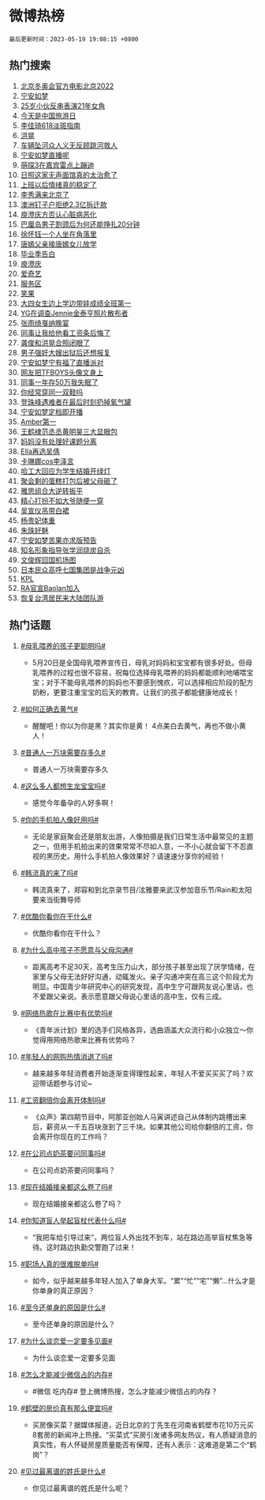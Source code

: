# 微博热榜

`最后更新时间：2023-05-19 19:08:15 +0800`

## 热门搜索

1. [北京冬奥会官方电影北京2022](https://m.weibo.cn/search?containerid=100103type%3D1%26t%3D10%26q%3D%23%E5%8C%97%E4%BA%AC%E5%86%AC%E5%A5%A5%E4%BC%9A%E5%AE%98%E6%96%B9%E7%94%B5%E5%BD%B1%E5%8C%97%E4%BA%AC2022%23&stream_entry_id=51&isnewpage=1&extparam=seat%3D1%26c_type%3D51%26pos%3D0%26cate%3D10103%26stream_entry_id%3D51%26dgr%3D0%26filter_type%3Drealtimehot%26display_time%3D1684494493%26pre_seqid%3D1684494493983027175199&luicode=10000011&lfid=106003type%253D25%2526t%253D3%2526disable_hot%253D1%2526filter_type%253Drealtimehot)
1. [宁安如梦](https://m.weibo.cn/search?containerid=100103type%3D1%26t%3D10%26q%3D%E5%AE%81%E5%AE%89%E5%A6%82%E6%A2%A6&stream_entry_id=31&isnewpage=1&extparam=seat%3D1%26c_type%3D31%26cate%3D5001%26q%3D%25E5%25AE%2581%25E5%25AE%2589%25E5%25A6%2582%25E6%25A2%25A6%26dgr%3D0%26pos%3D0%26flag%3D2%26filter_type%3Drealtimehot%26band_rank%3D1%26stream_entry_id%3D31%26realpos%3D1%26lcate%3D5001%26display_time%3D1684494493%26pre_seqid%3D1684494493983027175199&luicode=10000011&lfid=106003type%253D25%2526t%253D3%2526disable_hot%253D1%2526filter_type%253Drealtimehot)
1. [25岁小伙反串表演21年女角](https://m.weibo.cn/search?containerid=100103type%3D1%26t%3D10%26q%3D%2325%E5%B2%81%E5%B0%8F%E4%BC%99%E5%8F%8D%E4%B8%B2%E8%A1%A8%E6%BC%9421%E5%B9%B4%E5%A5%B3%E8%A7%92%23&stream_entry_id=31&isnewpage=1&extparam=seat%3D1%26c_type%3D31%26cate%3D5001%26q%3D%252325%25E5%25B2%2581%25E5%25B0%258F%25E4%25BC%2599%25E5%258F%258D%25E4%25B8%25B2%25E8%25A1%25A8%25E6%25BC%259421%25E5%25B9%25B4%25E5%25A5%25B3%25E8%25A7%2592%2523%26dgr%3D0%26pos%3D1%26flag%3D1%26filter_type%3Drealtimehot%26band_rank%3D2%26stream_entry_id%3D31%26realpos%3D2%26lcate%3D5001%26display_time%3D1684494493%26pre_seqid%3D1684494493983027175199&luicode=10000011&lfid=106003type%253D25%2526t%253D3%2526disable_hot%253D1%2526filter_type%253Drealtimehot)
1. [今天是中国旅游日](https://m.weibo.cn/search?containerid=100103type%3D1%26t%3D10%26q%3D%23%E4%BB%8A%E5%A4%A9%E6%98%AF%E4%B8%AD%E5%9B%BD%E6%97%85%E6%B8%B8%E6%97%A5%23&stream_entry_id=31&isnewpage=1&extparam=seat%3D1%26c_type%3D31%26cate%3D5001%26q%3D%2523%25E4%25BB%258A%25E5%25A4%25A9%25E6%2598%25AF%25E4%25B8%25AD%25E5%259B%25BD%25E6%2597%2585%25E6%25B8%25B8%25E6%2597%25A5%2523%26dgr%3D0%26pos%3D2%26flag%3D0%26filter_type%3Drealtimehot%26band_rank%3D3%26stream_entry_id%3D31%26realpos%3D3%26lcate%3D5001%26display_time%3D1684494493%26pre_seqid%3D1684494493983027175199&luicode=10000011&lfid=106003type%253D25%2526t%253D3%2526disable_hot%253D1%2526filter_type%253Drealtimehot)
1. [李佳琦618淡斑指南](https://m.weibo.cn/search?containerid=100103type%3D1%26t%3D10%26q%3D%23%E6%9D%8E%E4%BD%B3%E7%90%A6618%E6%B7%A1%E6%96%91%E6%8C%87%E5%8D%97%23&stream_entry_id=31&isnewpage=1&extparam=seat%3D1%26c_type%3D31%26is_ad_pos%3D1%26cate%3D5001%26adid%3D189775%26stream_entry_id%3D31%26dgr%3D0%26pos%3D3%26filter_type%3Drealtimehot%26band_rank%3D4%26lcate%3D5001%26q%3D%2523%25E6%259D%258E%25E4%25BD%25B3%25E7%2590%25A6618%25E6%25B7%25A1%25E6%2596%2591%25E6%258C%2587%25E5%258D%2597%2523%26topic_ad%3D1%26display_time%3D1684494493%26pre_seqid%3D1684494493983027175199&luicode=10000011&lfid=106003type%253D25%2526t%253D3%2526disable_hot%253D1%2526filter_type%253Drealtimehot)
1. [洪晃](https://m.weibo.cn/search?containerid=100103type%3D1%26t%3D10%26q%3D%E6%B4%AA%E6%99%83&stream_entry_id=31&isnewpage=1&extparam=seat%3D1%26c_type%3D31%26cate%3D5001%26q%3D%25E6%25B4%25AA%25E6%2599%2583%26dgr%3D0%26pos%3D4%26flag%3D2%26filter_type%3Drealtimehot%26band_rank%3D4%26stream_entry_id%3D31%26realpos%3D4%26lcate%3D5001%26display_time%3D1684494493%26pre_seqid%3D1684494493983027175199&luicode=10000011&lfid=106003type%253D25%2526t%253D3%2526disable_hot%253D1%2526filter_type%253Drealtimehot)
1. [车辆坠河众人义无反顾跳河救人](https://m.weibo.cn/search?containerid=100103type%3D1%26t%3D10%26q%3D%23%E8%BD%A6%E8%BE%86%E5%9D%A0%E6%B2%B3%E4%BC%97%E4%BA%BA%E4%B9%89%E6%97%A0%E5%8F%8D%E9%A1%BE%E8%B7%B3%E6%B2%B3%E6%95%91%E4%BA%BA%23&stream_entry_id=31&isnewpage=1&extparam=seat%3D1%26c_type%3D31%26cate%3D5001%26q%3D%2523%25E8%25BD%25A6%25E8%25BE%2586%25E5%259D%25A0%25E6%25B2%25B3%25E4%25BC%2597%25E4%25BA%25BA%25E4%25B9%2589%25E6%2597%25A0%25E5%258F%258D%25E9%25A1%25BE%25E8%25B7%25B3%25E6%25B2%25B3%25E6%2595%2591%25E4%25BA%25BA%2523%26dgr%3D0%26pos%3D5%26flag%3D0%26filter_type%3Drealtimehot%26band_rank%3D5%26stream_entry_id%3D31%26realpos%3D5%26lcate%3D5001%26display_time%3D1684494493%26pre_seqid%3D1684494493983027175199&luicode=10000011&lfid=106003type%253D25%2526t%253D3%2526disable_hot%253D1%2526filter_type%253Drealtimehot)
1. [宁安如梦直播呢](https://m.weibo.cn/search?containerid=100103type%3D1%26t%3D10%26q%3D%E5%AE%81%E5%AE%89%E5%A6%82%E6%A2%A6%E7%9B%B4%E6%92%AD%E5%91%A2&stream_entry_id=31&isnewpage=1&extparam=seat%3D1%26c_type%3D31%26cate%3D5001%26q%3D%25E5%25AE%2581%25E5%25AE%2589%25E5%25A6%2582%25E6%25A2%25A6%25E7%259B%25B4%25E6%2592%25AD%25E5%2591%25A2%26dgr%3D0%26pos%3D6%26flag%3D1%26filter_type%3Drealtimehot%26band_rank%3D6%26stream_entry_id%3D31%26realpos%3D6%26lcate%3D5001%26display_time%3D1684494493%26pre_seqid%3D1684494493983027175199&luicode=10000011&lfid=106003type%253D25%2526t%253D3%2526disable_hot%253D1%2526filter_type%253Drealtimehot)
1. [萌探3在嘉宾雷点上蹦迪](https://m.weibo.cn/search?containerid=100103type%3D1%26t%3D10%26q%3D%23%E8%90%8C%E6%8E%A23%E5%9C%A8%E5%98%89%E5%AE%BE%E9%9B%B7%E7%82%B9%E4%B8%8A%E8%B9%A6%E8%BF%AA%23&stream_entry_id=31&isnewpage=1&extparam=seat%3D1%26c_type%3D31%26is_ad_pos%3D1%26cate%3D5001%26adid%3D189882%26stream_entry_id%3D31%26dgr%3D0%26pos%3D7%26filter_type%3Drealtimehot%26band_rank%3D7%26q%3D%2523%25E8%2590%258C%25E6%258E%25A23%25E5%259C%25A8%25E5%2598%2589%25E5%25AE%25BE%25E9%259B%25B7%25E7%2582%25B9%25E4%25B8%258A%25E8%25B9%25A6%25E8%25BF%25AA%2523%26lcate%3D5001%26display_time%3D1684494493%26pre_seqid%3D1684494493983027175199&luicode=10000011&lfid=106003type%253D25%2526t%253D3%2526disable_hot%253D1%2526filter_type%253Drealtimehot)
1. [日照这家无声面馆真的太治愈了](https://m.weibo.cn/search?containerid=100103type%3D1%26t%3D10%26q%3D%23%E6%97%A5%E7%85%A7%E8%BF%99%E5%AE%B6%E6%97%A0%E5%A3%B0%E9%9D%A2%E9%A6%86%E7%9C%9F%E7%9A%84%E5%A4%AA%E6%B2%BB%E6%84%88%E4%BA%86%23&stream_entry_id=31&isnewpage=1&extparam=seat%3D1%26c_type%3D31%26cate%3D5001%26q%3D%2523%25E6%2597%25A5%25E7%2585%25A7%25E8%25BF%2599%25E5%25AE%25B6%25E6%2597%25A0%25E5%25A3%25B0%25E9%259D%25A2%25E9%25A6%2586%25E7%259C%259F%25E7%259A%2584%25E5%25A4%25AA%25E6%25B2%25BB%25E6%2584%2588%25E4%25BA%2586%2523%26dgr%3D0%26pos%3D8%26flag%3D0%26filter_type%3Drealtimehot%26band_rank%3D7%26stream_entry_id%3D31%26realpos%3D7%26lcate%3D5001%26display_time%3D1684494493%26pre_seqid%3D1684494493983027175199&luicode=10000011&lfid=106003type%253D25%2526t%253D3%2526disable_hot%253D1%2526filter_type%253Drealtimehot)
1. [上班以后情绪真的稳定了](https://m.weibo.cn/search?containerid=100103type%3D1%26t%3D10%26q%3D%E4%B8%8A%E7%8F%AD%E4%BB%A5%E5%90%8E%E6%83%85%E7%BB%AA%E7%9C%9F%E7%9A%84%E7%A8%B3%E5%AE%9A%E4%BA%86&stream_entry_id=31&isnewpage=1&extparam=seat%3D1%26c_type%3D31%26cate%3D5001%26q%3D%25E4%25B8%258A%25E7%258F%25AD%25E4%25BB%25A5%25E5%2590%258E%25E6%2583%2585%25E7%25BB%25AA%25E7%259C%259F%25E7%259A%2584%25E7%25A8%25B3%25E5%25AE%259A%25E4%25BA%2586%26dgr%3D0%26pos%3D9%26flag%3D16%26filter_type%3Drealtimehot%26band_rank%3D8%26stream_entry_id%3D31%26realpos%3D8%26lcate%3D5001%26display_time%3D1684494493%26pre_seqid%3D1684494493983027175199&luicode=10000011&lfid=106003type%253D25%2526t%253D3%2526disable_hot%253D1%2526filter_type%253Drealtimehot)
1. [李秀满来北京了](https://m.weibo.cn/search?containerid=100103type%3D1%26t%3D10%26q%3D%23%E6%9D%8E%E7%A7%80%E6%BB%A1%E6%9D%A5%E5%8C%97%E4%BA%AC%E4%BA%86%23&stream_entry_id=31&isnewpage=1&extparam=seat%3D1%26c_type%3D31%26cate%3D5001%26q%3D%2523%25E6%259D%258E%25E7%25A7%2580%25E6%25BB%25A1%25E6%259D%25A5%25E5%258C%2597%25E4%25BA%25AC%25E4%25BA%2586%2523%26dgr%3D0%26pos%3D10%26flag%3D1%26filter_type%3Drealtimehot%26band_rank%3D9%26stream_entry_id%3D31%26realpos%3D9%26lcate%3D5001%26display_time%3D1684494493%26pre_seqid%3D1684494493983027175199&luicode=10000011&lfid=106003type%253D25%2526t%253D3%2526disable_hot%253D1%2526filter_type%253Drealtimehot)
1. [澳洲钉子户拒绝2.3亿拆迁款](https://m.weibo.cn/search?containerid=100103type%3D1%26t%3D10%26q%3D%E6%BE%B3%E6%B4%B2%E9%92%89%E5%AD%90%E6%88%B7%E6%8B%92%E7%BB%9D2.3%E4%BA%BF%E6%8B%86%E8%BF%81%E6%AC%BE&stream_entry_id=31&isnewpage=1&extparam=seat%3D1%26c_type%3D31%26cate%3D5001%26q%3D%25E6%25BE%25B3%25E6%25B4%25B2%25E9%2592%2589%25E5%25AD%2590%25E6%2588%25B7%25E6%258B%2592%25E7%25BB%259D2.3%25E4%25BA%25BF%25E6%258B%2586%25E8%25BF%2581%25E6%25AC%25BE%26dgr%3D0%26pos%3D11%26flag%3D0%26filter_type%3Drealtimehot%26band_rank%3D10%26stream_entry_id%3D31%26realpos%3D10%26lcate%3D5001%26display_time%3D1684494493%26pre_seqid%3D1684494493983027175199&luicode=10000011&lfid=106003type%253D25%2526t%253D3%2526disable_hot%253D1%2526filter_type%253Drealtimehot)
1. [庾澄庆方否认心脏病恶化](https://m.weibo.cn/search?containerid=100103type%3D1%26t%3D10%26q%3D%23%E5%BA%BE%E6%BE%84%E5%BA%86%E6%96%B9%E5%90%A6%E8%AE%A4%E5%BF%83%E8%84%8F%E7%97%85%E6%81%B6%E5%8C%96%23&stream_entry_id=31&isnewpage=1&extparam=seat%3D1%26c_type%3D31%26cate%3D5001%26q%3D%2523%25E5%25BA%25BE%25E6%25BE%2584%25E5%25BA%2586%25E6%2596%25B9%25E5%2590%25A6%25E8%25AE%25A4%25E5%25BF%2583%25E8%2584%258F%25E7%2597%2585%25E6%2581%25B6%25E5%258C%2596%2523%26dgr%3D0%26pos%3D12%26flag%3D1%26filter_type%3Drealtimehot%26band_rank%3D11%26stream_entry_id%3D31%26realpos%3D11%26lcate%3D5001%26display_time%3D1684494493%26pre_seqid%3D1684494493983027175199&luicode=10000011&lfid=106003type%253D25%2526t%253D3%2526disable_hot%253D1%2526filter_type%253Drealtimehot)
1. [巴厘岛男子割颈后为何还能挣扎20分钟](https://m.weibo.cn/search?containerid=100103type%3D1%26t%3D10%26q%3D%23%E5%B7%B4%E5%8E%98%E5%B2%9B%E7%94%B7%E5%AD%90%E5%89%B2%E9%A2%88%E5%90%8E%E4%B8%BA%E4%BD%95%E8%BF%98%E8%83%BD%E6%8C%A3%E6%89%8E20%E5%88%86%E9%92%9F%23&stream_entry_id=31&isnewpage=1&extparam=seat%3D1%26c_type%3D31%26cate%3D5001%26q%3D%2523%25E5%25B7%25B4%25E5%258E%2598%25E5%25B2%259B%25E7%2594%25B7%25E5%25AD%2590%25E5%2589%25B2%25E9%25A2%2588%25E5%2590%258E%25E4%25B8%25BA%25E4%25BD%2595%25E8%25BF%2598%25E8%2583%25BD%25E6%258C%25A3%25E6%2589%258E20%25E5%2588%2586%25E9%2592%259F%2523%26dgr%3D0%26pos%3D13%26flag%3D1%26filter_type%3Drealtimehot%26band_rank%3D12%26stream_entry_id%3D31%26realpos%3D12%26lcate%3D5001%26display_time%3D1684494493%26pre_seqid%3D1684494493983027175199&luicode=10000011&lfid=106003type%253D25%2526t%253D3%2526disable_hot%253D1%2526filter_type%253Drealtimehot)
1. [徐怀钰一个人坐在角落里](https://m.weibo.cn/search?containerid=100103type%3D1%26t%3D10%26q%3D%23%E5%BE%90%E6%80%80%E9%92%B0%E4%B8%80%E4%B8%AA%E4%BA%BA%E5%9D%90%E5%9C%A8%E8%A7%92%E8%90%BD%E9%87%8C%23&stream_entry_id=31&isnewpage=1&extparam=seat%3D1%26c_type%3D31%26cate%3D5001%26q%3D%2523%25E5%25BE%2590%25E6%2580%2580%25E9%2592%25B0%25E4%25B8%2580%25E4%25B8%25AA%25E4%25BA%25BA%25E5%259D%2590%25E5%259C%25A8%25E8%25A7%2592%25E8%2590%25BD%25E9%2587%258C%2523%26dgr%3D0%26pos%3D14%26flag%3D2%26filter_type%3Drealtimehot%26band_rank%3D13%26stream_entry_id%3D31%26realpos%3D13%26lcate%3D5001%26display_time%3D1684494493%26pre_seqid%3D1684494493983027175199&luicode=10000011&lfid=106003type%253D25%2526t%253D3%2526disable_hot%253D1%2526filter_type%253Drealtimehot)
1. [唐嫣父亲接唐嫣女儿放学](https://m.weibo.cn/search?containerid=100103type%3D1%26t%3D10%26q%3D%23%E5%94%90%E5%AB%A3%E7%88%B6%E4%BA%B2%E6%8E%A5%E5%94%90%E5%AB%A3%E5%A5%B3%E5%84%BF%E6%94%BE%E5%AD%A6%23&stream_entry_id=31&isnewpage=1&extparam=seat%3D1%26c_type%3D31%26cate%3D5001%26q%3D%2523%25E5%2594%2590%25E5%25AB%25A3%25E7%2588%25B6%25E4%25BA%25B2%25E6%258E%25A5%25E5%2594%2590%25E5%25AB%25A3%25E5%25A5%25B3%25E5%2584%25BF%25E6%2594%25BE%25E5%25AD%25A6%2523%26dgr%3D0%26pos%3D15%26flag%3D2%26filter_type%3Drealtimehot%26band_rank%3D14%26stream_entry_id%3D31%26realpos%3D14%26lcate%3D5001%26display_time%3D1684494493%26pre_seqid%3D1684494493983027175199&luicode=10000011&lfid=106003type%253D25%2526t%253D3%2526disable_hot%253D1%2526filter_type%253Drealtimehot)
1. [毕业季告白](https://m.weibo.cn/search?containerid=100103type%3D1%26t%3D10%26q%3D%23%E6%AF%95%E4%B8%9A%E5%AD%A3%E5%91%8A%E7%99%BD%23&stream_entry_id=31&isnewpage=1&extparam=seat%3D1%26c_type%3D31%26cate%3D5001%26adid%3D189981%26q%3D%2523%25E6%25AF%2595%25E4%25B8%259A%25E5%25AD%25A3%25E5%2591%258A%25E7%2599%25BD%2523%26dgr%3D0%26pos%3D16%26flag%3D0%26filter_type%3Drealtimehot%26band_rank%3D15%26stream_entry_id%3D31%26realpos%3D15%26lcate%3D5001%26display_time%3D1684494493%26pre_seqid%3D1684494493983027175199&luicode=10000011&lfid=106003type%253D25%2526t%253D3%2526disable_hot%253D1%2526filter_type%253Drealtimehot)
1. [庾澄庆](https://m.weibo.cn/search?containerid=100103type%3D1%26t%3D10%26q%3D%E5%BA%BE%E6%BE%84%E5%BA%86&stream_entry_id=31&isnewpage=1&extparam=seat%3D1%26c_type%3D31%26cate%3D5001%26q%3D%25E5%25BA%25BE%25E6%25BE%2584%25E5%25BA%2586%26dgr%3D0%26pos%3D17%26flag%3D1%26filter_type%3Drealtimehot%26band_rank%3D16%26stream_entry_id%3D31%26realpos%3D16%26lcate%3D5001%26display_time%3D1684494493%26pre_seqid%3D1684494493983027175199&luicode=10000011&lfid=106003type%253D25%2526t%253D3%2526disable_hot%253D1%2526filter_type%253Drealtimehot)
1. [爱奇艺](https://m.weibo.cn/search?containerid=100103type%3D1%26t%3D10%26q%3D%E7%88%B1%E5%A5%87%E8%89%BA&stream_entry_id=31&isnewpage=1&extparam=seat%3D1%26c_type%3D31%26cate%3D5001%26q%3D%25E7%2588%25B1%25E5%25A5%2587%25E8%2589%25BA%26dgr%3D0%26pos%3D18%26flag%3D1%26filter_type%3Drealtimehot%26band_rank%3D17%26stream_entry_id%3D31%26realpos%3D17%26lcate%3D5001%26display_time%3D1684494493%26pre_seqid%3D1684494493983027175199&luicode=10000011&lfid=106003type%253D25%2526t%253D3%2526disable_hot%253D1%2526filter_type%253Drealtimehot)
1. [服务区](https://m.weibo.cn/search?containerid=100103type%3D1%26t%3D10%26q%3D%E6%9C%8D%E5%8A%A1%E5%8C%BA&stream_entry_id=31&isnewpage=1&extparam=seat%3D1%26c_type%3D31%26cate%3D5001%26q%3D%25E6%259C%258D%25E5%258A%25A1%25E5%258C%25BA%26dgr%3D0%26pos%3D19%26flag%3D0%26filter_type%3Drealtimehot%26band_rank%3D18%26stream_entry_id%3D31%26realpos%3D18%26lcate%3D5001%26display_time%3D1684494493%26pre_seqid%3D1684494493983027175199&luicode=10000011&lfid=106003type%253D25%2526t%253D3%2526disable_hot%253D1%2526filter_type%253Drealtimehot)
1. [笑果](https://m.weibo.cn/search?containerid=100103type%3D1%26t%3D10%26q%3D%E7%AC%91%E6%9E%9C&stream_entry_id=31&isnewpage=1&extparam=seat%3D1%26c_type%3D31%26cate%3D5001%26q%3D%25E7%25AC%2591%25E6%259E%259C%26dgr%3D0%26pos%3D20%26flag%3D0%26filter_type%3Drealtimehot%26band_rank%3D19%26stream_entry_id%3D31%26realpos%3D19%26lcate%3D5001%26display_time%3D1684494493%26pre_seqid%3D1684494493983027175199&luicode=10000011&lfid=106003type%253D25%2526t%253D3%2526disable_hot%253D1%2526filter_type%253Drealtimehot)
1. [大四女生边上学边带娃成绩全班第一](https://m.weibo.cn/search?containerid=100103type%3D1%26t%3D10%26q%3D%23%E5%A4%A7%E5%9B%9B%E5%A5%B3%E7%94%9F%E8%BE%B9%E4%B8%8A%E5%AD%A6%E8%BE%B9%E5%B8%A6%E5%A8%83%E6%88%90%E7%BB%A9%E5%85%A8%E7%8F%AD%E7%AC%AC%E4%B8%80%23&stream_entry_id=31&isnewpage=1&extparam=seat%3D1%26c_type%3D31%26cate%3D5001%26q%3D%2523%25E5%25A4%25A7%25E5%259B%259B%25E5%25A5%25B3%25E7%2594%259F%25E8%25BE%25B9%25E4%25B8%258A%25E5%25AD%25A6%25E8%25BE%25B9%25E5%25B8%25A6%25E5%25A8%2583%25E6%2588%2590%25E7%25BB%25A9%25E5%2585%25A8%25E7%258F%25AD%25E7%25AC%25AC%25E4%25B8%2580%2523%26dgr%3D0%26pos%3D21%26flag%3D0%26filter_type%3Drealtimehot%26band_rank%3D20%26stream_entry_id%3D31%26realpos%3D20%26lcate%3D5001%26display_time%3D1684494493%26pre_seqid%3D1684494493983027175199&luicode=10000011&lfid=106003type%253D25%2526t%253D3%2526disable_hot%253D1%2526filter_type%253Drealtimehot)
1. [YG在调查Jennie金泰亨照片散布者](https://m.weibo.cn/search?containerid=100103type%3D1%26t%3D10%26q%3D%23YG%E5%9C%A8%E8%B0%83%E6%9F%A5Jennie%E9%87%91%E6%B3%B0%E4%BA%A8%E7%85%A7%E7%89%87%E6%95%A3%E5%B8%83%E8%80%85%23&stream_entry_id=31&isnewpage=1&extparam=seat%3D1%26c_type%3D31%26cate%3D5001%26q%3D%2523YG%25E5%259C%25A8%25E8%25B0%2583%25E6%259F%25A5Jennie%25E9%2587%2591%25E6%25B3%25B0%25E4%25BA%25A8%25E7%2585%25A7%25E7%2589%2587%25E6%2595%25A3%25E5%25B8%2583%25E8%2580%2585%2523%26dgr%3D0%26pos%3D22%26flag%3D2%26filter_type%3Drealtimehot%26band_rank%3D21%26stream_entry_id%3D31%26realpos%3D21%26lcate%3D5001%26display_time%3D1684494493%26pre_seqid%3D1684494493983027175199&luicode=10000011&lfid=106003type%253D25%2526t%253D3%2526disable_hot%253D1%2526filter_type%253Drealtimehot)
1. [张雨绮戛纳晚宴](https://m.weibo.cn/search?containerid=100103type%3D1%26t%3D10%26q%3D%E5%BC%A0%E9%9B%A8%E7%BB%AE%E6%88%9B%E7%BA%B3%E6%99%9A%E5%AE%B4&stream_entry_id=31&isnewpage=1&extparam=seat%3D1%26c_type%3D31%26cate%3D5001%26q%3D%25E5%25BC%25A0%25E9%259B%25A8%25E7%25BB%25AE%25E6%2588%259B%25E7%25BA%25B3%25E6%2599%259A%25E5%25AE%25B4%26dgr%3D0%26pos%3D23%26flag%3D1%26filter_type%3Drealtimehot%26band_rank%3D22%26stream_entry_id%3D31%26realpos%3D22%26lcate%3D5001%26display_time%3D1684494493%26pre_seqid%3D1684494493983027175199&luicode=10000011&lfid=106003type%253D25%2526t%253D3%2526disable_hot%253D1%2526filter_type%253Drealtimehot)
1. [同事让我给他看工资条后悔了](https://m.weibo.cn/search?containerid=100103type%3D1%26t%3D10%26q%3D%23%E5%90%8C%E4%BA%8B%E8%AE%A9%E6%88%91%E7%BB%99%E4%BB%96%E7%9C%8B%E5%B7%A5%E8%B5%84%E6%9D%A1%E5%90%8E%E6%82%94%E4%BA%86%23&stream_entry_id=31&isnewpage=1&extparam=seat%3D1%26c_type%3D31%26cate%3D5001%26q%3D%2523%25E5%2590%258C%25E4%25BA%258B%25E8%25AE%25A9%25E6%2588%2591%25E7%25BB%2599%25E4%25BB%2596%25E7%259C%258B%25E5%25B7%25A5%25E8%25B5%2584%25E6%259D%25A1%25E5%2590%258E%25E6%2582%2594%25E4%25BA%2586%2523%26dgr%3D0%26pos%3D24%26flag%3D1%26filter_type%3Drealtimehot%26band_rank%3D23%26stream_entry_id%3D31%26realpos%3D23%26lcate%3D5001%26display_time%3D1684494493%26pre_seqid%3D1684494493983027175199&luicode=10000011&lfid=106003type%253D25%2526t%253D3%2526disable_hot%253D1%2526filter_type%253Drealtimehot)
1. [龚俊和洪晃合照闭眼了](https://m.weibo.cn/search?containerid=100103type%3D1%26t%3D10%26q%3D%23%E9%BE%9A%E4%BF%8A%E5%92%8C%E6%B4%AA%E6%99%83%E5%90%88%E7%85%A7%E9%97%AD%E7%9C%BC%E4%BA%86%23&stream_entry_id=31&isnewpage=1&extparam=seat%3D1%26c_type%3D31%26cate%3D5001%26q%3D%2523%25E9%25BE%259A%25E4%25BF%258A%25E5%2592%258C%25E6%25B4%25AA%25E6%2599%2583%25E5%2590%2588%25E7%2585%25A7%25E9%2597%25AD%25E7%259C%25BC%25E4%25BA%2586%2523%26dgr%3D0%26pos%3D25%26flag%3D0%26filter_type%3Drealtimehot%26band_rank%3D24%26stream_entry_id%3D31%26realpos%3D24%26lcate%3D5001%26display_time%3D1684494493%26pre_seqid%3D1684494493983027175199&luicode=10000011&lfid=106003type%253D25%2526t%253D3%2526disable_hot%253D1%2526filter_type%253Drealtimehot)
1. [男子强奸大嫂出狱后还想报复](https://m.weibo.cn/search?containerid=100103type%3D1%26t%3D10%26q%3D%23%E7%94%B7%E5%AD%90%E5%BC%BA%E5%A5%B8%E5%A4%A7%E5%AB%82%E5%87%BA%E7%8B%B1%E5%90%8E%E8%BF%98%E6%83%B3%E6%8A%A5%E5%A4%8D%23&stream_entry_id=31&isnewpage=1&extparam=seat%3D1%26c_type%3D31%26cate%3D5001%26q%3D%2523%25E7%2594%25B7%25E5%25AD%2590%25E5%25BC%25BA%25E5%25A5%25B8%25E5%25A4%25A7%25E5%25AB%2582%25E5%2587%25BA%25E7%258B%25B1%25E5%2590%258E%25E8%25BF%2598%25E6%2583%25B3%25E6%258A%25A5%25E5%25A4%258D%2523%26dgr%3D0%26pos%3D26%26flag%3D0%26filter_type%3Drealtimehot%26band_rank%3D25%26stream_entry_id%3D31%26realpos%3D25%26lcate%3D5001%26display_time%3D1684494493%26pre_seqid%3D1684494493983027175199&luicode=10000011&lfid=106003type%253D25%2526t%253D3%2526disable_hot%253D1%2526filter_type%253Drealtimehot)
1. [宁安如梦宁有福了直播派对](https://m.weibo.cn/search?containerid=100103type%3D1%26t%3D10%26q%3D%23%E5%AE%81%E5%AE%89%E5%A6%82%E6%A2%A6%E5%AE%81%E6%9C%89%E7%A6%8F%E4%BA%86%E7%9B%B4%E6%92%AD%E6%B4%BE%E5%AF%B9%23&stream_entry_id=31&isnewpage=1&extparam=seat%3D1%26c_type%3D31%26cate%3D5001%26q%3D%2523%25E5%25AE%2581%25E5%25AE%2589%25E5%25A6%2582%25E6%25A2%25A6%25E5%25AE%2581%25E6%259C%2589%25E7%25A6%258F%25E4%25BA%2586%25E7%259B%25B4%25E6%2592%25AD%25E6%25B4%25BE%25E5%25AF%25B9%2523%26dgr%3D0%26pos%3D27%26flag%3D1%26filter_type%3Drealtimehot%26band_rank%3D26%26stream_entry_id%3D31%26realpos%3D26%26lcate%3D5001%26display_time%3D1684494493%26pre_seqid%3D1684494493983027175199&luicode=10000011&lfid=106003type%253D25%2526t%253D3%2526disable_hot%253D1%2526filter_type%253Drealtimehot)
1. [网友把TFBOYS头像文身上](https://m.weibo.cn/search?containerid=100103type%3D1%26t%3D10%26q%3D%23%E7%BD%91%E5%8F%8B%E6%8A%8ATFBOYS%E5%A4%B4%E5%83%8F%E6%96%87%E8%BA%AB%E4%B8%8A%23&stream_entry_id=31&isnewpage=1&extparam=seat%3D1%26c_type%3D31%26cate%3D5001%26q%3D%2523%25E7%25BD%2591%25E5%258F%258B%25E6%258A%258ATFBOYS%25E5%25A4%25B4%25E5%2583%258F%25E6%2596%2587%25E8%25BA%25AB%25E4%25B8%258A%2523%26dgr%3D0%26pos%3D28%26flag%3D0%26filter_type%3Drealtimehot%26band_rank%3D27%26stream_entry_id%3D31%26realpos%3D27%26lcate%3D5001%26display_time%3D1684494493%26pre_seqid%3D1684494493983027175199&luicode=10000011&lfid=106003type%253D25%2526t%253D3%2526disable_hot%253D1%2526filter_type%253Drealtimehot)
1. [同事一年存50万我失眠了](https://m.weibo.cn/search?containerid=100103type%3D1%26t%3D10%26q%3D%23%E5%90%8C%E4%BA%8B%E4%B8%80%E5%B9%B4%E5%AD%9850%E4%B8%87%E6%88%91%E5%A4%B1%E7%9C%A0%E4%BA%86%23&stream_entry_id=31&isnewpage=1&extparam=seat%3D1%26c_type%3D31%26cate%3D5001%26q%3D%2523%25E5%2590%258C%25E4%25BA%258B%25E4%25B8%2580%25E5%25B9%25B4%25E5%25AD%259850%25E4%25B8%2587%25E6%2588%2591%25E5%25A4%25B1%25E7%259C%25A0%25E4%25BA%2586%2523%26dgr%3D0%26pos%3D29%26flag%3D0%26filter_type%3Drealtimehot%26band_rank%3D28%26stream_entry_id%3D31%26realpos%3D28%26lcate%3D5001%26display_time%3D1684494493%26pre_seqid%3D1684494493983027175199&luicode=10000011&lfid=106003type%253D25%2526t%253D3%2526disable_hot%253D1%2526filter_type%253Drealtimehot)
1. [你经常穿同一双鞋吗](https://m.weibo.cn/search?containerid=100103type%3D1%26t%3D10%26q%3D%23%E4%BD%A0%E7%BB%8F%E5%B8%B8%E7%A9%BF%E5%90%8C%E4%B8%80%E5%8F%8C%E9%9E%8B%E5%90%97%23&stream_entry_id=31&isnewpage=1&extparam=seat%3D1%26c_type%3D31%26cate%3D5001%26q%3D%2523%25E4%25BD%25A0%25E7%25BB%258F%25E5%25B8%25B8%25E7%25A9%25BF%25E5%2590%258C%25E4%25B8%2580%25E5%258F%258C%25E9%259E%258B%25E5%2590%2597%2523%26dgr%3D0%26pos%3D30%26flag%3D0%26filter_type%3Drealtimehot%26band_rank%3D29%26stream_entry_id%3D31%26realpos%3D29%26lcate%3D5001%26display_time%3D1684494493%26pre_seqid%3D1684494493983027175199&luicode=10000011&lfid=106003type%253D25%2526t%253D3%2526disable_hot%253D1%2526filter_type%253Drealtimehot)
1. [登珠峰遇难者在最后时刻扔掉氧气罐](https://m.weibo.cn/search?containerid=100103type%3D1%26t%3D10%26q%3D%23%E7%99%BB%E7%8F%A0%E5%B3%B0%E9%81%87%E9%9A%BE%E8%80%85%E5%9C%A8%E6%9C%80%E5%90%8E%E6%97%B6%E5%88%BB%E6%89%94%E6%8E%89%E6%B0%A7%E6%B0%94%E7%BD%90%23&stream_entry_id=31&isnewpage=1&extparam=seat%3D1%26c_type%3D31%26cate%3D5001%26q%3D%2523%25E7%2599%25BB%25E7%258F%25A0%25E5%25B3%25B0%25E9%2581%2587%25E9%259A%25BE%25E8%2580%2585%25E5%259C%25A8%25E6%259C%2580%25E5%2590%258E%25E6%2597%25B6%25E5%2588%25BB%25E6%2589%2594%25E6%258E%2589%25E6%25B0%25A7%25E6%25B0%2594%25E7%25BD%2590%2523%26dgr%3D0%26pos%3D31%26flag%3D0%26filter_type%3Drealtimehot%26band_rank%3D30%26stream_entry_id%3D31%26realpos%3D30%26lcate%3D5001%26display_time%3D1684494493%26pre_seqid%3D1684494493983027175199&luicode=10000011&lfid=106003type%253D25%2526t%253D3%2526disable_hot%253D1%2526filter_type%253Drealtimehot)
1. [宁安如梦定档即开播](https://m.weibo.cn/search?containerid=100103type%3D1%26t%3D10%26q%3D%23%E5%AE%81%E5%AE%89%E5%A6%82%E6%A2%A6%E5%AE%9A%E6%A1%A3%E5%8D%B3%E5%BC%80%E6%92%AD%23&stream_entry_id=31&isnewpage=1&extparam=seat%3D1%26c_type%3D31%26cate%3D5001%26q%3D%2523%25E5%25AE%2581%25E5%25AE%2589%25E5%25A6%2582%25E6%25A2%25A6%25E5%25AE%259A%25E6%25A1%25A3%25E5%258D%25B3%25E5%25BC%2580%25E6%2592%25AD%2523%26dgr%3D0%26pos%3D32%26flag%3D0%26filter_type%3Drealtimehot%26band_rank%3D31%26stream_entry_id%3D31%26realpos%3D31%26lcate%3D5001%26display_time%3D1684494493%26pre_seqid%3D1684494493983027175199&luicode=10000011&lfid=106003type%253D25%2526t%253D3%2526disable_hot%253D1%2526filter_type%253Drealtimehot)
1. [Amber第一](https://m.weibo.cn/search?containerid=100103type%3D1%26t%3D10%26q%3D%23Amber%E7%AC%AC%E4%B8%80%23&stream_entry_id=31&isnewpage=1&extparam=seat%3D1%26c_type%3D31%26cate%3D5001%26q%3D%2523Amber%25E7%25AC%25AC%25E4%25B8%2580%2523%26dgr%3D0%26pos%3D33%26flag%3D0%26filter_type%3Drealtimehot%26band_rank%3D32%26stream_entry_id%3D31%26realpos%3D32%26lcate%3D5001%26display_time%3D1684494493%26pre_seqid%3D1684494493983027175199&luicode=10000011&lfid=106003type%253D25%2526t%253D3%2526disable_hot%253D1%2526filter_type%253Drealtimehot)
1. [王鹤棣范丞丞黄明昊三大显眼包](https://m.weibo.cn/search?containerid=100103type%3D1%26t%3D10%26q%3D%23%E7%8E%8B%E9%B9%A4%E6%A3%A3%E8%8C%83%E4%B8%9E%E4%B8%9E%E9%BB%84%E6%98%8E%E6%98%8A%E4%B8%89%E5%A4%A7%E6%98%BE%E7%9C%BC%E5%8C%85%23&stream_entry_id=31&isnewpage=1&extparam=seat%3D1%26c_type%3D31%26cate%3D5001%26q%3D%2523%25E7%258E%258B%25E9%25B9%25A4%25E6%25A3%25A3%25E8%258C%2583%25E4%25B8%259E%25E4%25B8%259E%25E9%25BB%2584%25E6%2598%258E%25E6%2598%258A%25E4%25B8%2589%25E5%25A4%25A7%25E6%2598%25BE%25E7%259C%25BC%25E5%258C%2585%2523%26dgr%3D0%26pos%3D34%26flag%3D1%26filter_type%3Drealtimehot%26band_rank%3D33%26stream_entry_id%3D31%26realpos%3D33%26lcate%3D5001%26display_time%3D1684494493%26pre_seqid%3D1684494493983027175199&luicode=10000011&lfid=106003type%253D25%2526t%253D3%2526disable_hot%253D1%2526filter_type%253Drealtimehot)
1. [妈妈没有处理好课题分离](https://m.weibo.cn/search?containerid=100103type%3D1%26t%3D10%26q%3D%E5%A6%88%E5%A6%88%E6%B2%A1%E6%9C%89%E5%A4%84%E7%90%86%E5%A5%BD%E8%AF%BE%E9%A2%98%E5%88%86%E7%A6%BB&stream_entry_id=31&isnewpage=1&extparam=seat%3D1%26c_type%3D31%26cate%3D5001%26q%3D%25E5%25A6%2588%25E5%25A6%2588%25E6%25B2%25A1%25E6%259C%2589%25E5%25A4%2584%25E7%2590%2586%25E5%25A5%25BD%25E8%25AF%25BE%25E9%25A2%2598%25E5%2588%2586%25E7%25A6%25BB%26dgr%3D0%26pos%3D35%26flag%3D1%26filter_type%3Drealtimehot%26band_rank%3D34%26stream_entry_id%3D31%26realpos%3D34%26lcate%3D5001%26display_time%3D1684494493%26pre_seqid%3D1684494493983027175199&luicode=10000011&lfid=106003type%253D25%2526t%253D3%2526disable_hot%253D1%2526filter_type%253Drealtimehot)
1. [Ella再选吴倩](https://m.weibo.cn/search?containerid=100103type%3D1%26t%3D10%26q%3D%23Ella%E5%86%8D%E9%80%89%E5%90%B4%E5%80%A9%23&stream_entry_id=31&isnewpage=1&extparam=seat%3D1%26c_type%3D31%26cate%3D5001%26q%3D%2523Ella%25E5%2586%258D%25E9%2580%2589%25E5%2590%25B4%25E5%2580%25A9%2523%26dgr%3D0%26pos%3D36%26flag%3D0%26filter_type%3Drealtimehot%26band_rank%3D35%26stream_entry_id%3D31%26realpos%3D35%26lcate%3D5001%26display_time%3D1684494493%26pre_seqid%3D1684494493983027175199&luicode=10000011&lfid=106003type%253D25%2526t%253D3%2526disable_hot%253D1%2526filter_type%253Drealtimehot)
1. [卡琳娜cos李泽言](https://m.weibo.cn/search?containerid=100103type%3D1%26t%3D10%26q%3D%23%E5%8D%A1%E7%90%B3%E5%A8%9Ccos%E6%9D%8E%E6%B3%BD%E8%A8%80%23&stream_entry_id=31&isnewpage=1&extparam=seat%3D1%26c_type%3D31%26cate%3D5001%26q%3D%2523%25E5%258D%25A1%25E7%2590%25B3%25E5%25A8%259Ccos%25E6%259D%258E%25E6%25B3%25BD%25E8%25A8%2580%2523%26dgr%3D0%26pos%3D37%26flag%3D0%26filter_type%3Drealtimehot%26band_rank%3D36%26stream_entry_id%3D31%26realpos%3D36%26lcate%3D5001%26display_time%3D1684494493%26pre_seqid%3D1684494493983027175199&luicode=10000011&lfid=106003type%253D25%2526t%253D3%2526disable_hot%253D1%2526filter_type%253Drealtimehot)
1. [哈工大回应为学生结婚开绿灯](https://m.weibo.cn/search?containerid=100103type%3D1%26t%3D10%26q%3D%23%E5%93%88%E5%B7%A5%E5%A4%A7%E5%9B%9E%E5%BA%94%E4%B8%BA%E5%AD%A6%E7%94%9F%E7%BB%93%E5%A9%9A%E5%BC%80%E7%BB%BF%E7%81%AF%23&stream_entry_id=31&isnewpage=1&extparam=seat%3D1%26c_type%3D31%26cate%3D5001%26q%3D%2523%25E5%2593%2588%25E5%25B7%25A5%25E5%25A4%25A7%25E5%259B%259E%25E5%25BA%2594%25E4%25B8%25BA%25E5%25AD%25A6%25E7%2594%259F%25E7%25BB%2593%25E5%25A9%259A%25E5%25BC%2580%25E7%25BB%25BF%25E7%2581%25AF%2523%26dgr%3D0%26pos%3D38%26flag%3D1%26filter_type%3Drealtimehot%26band_rank%3D37%26stream_entry_id%3D31%26realpos%3D37%26lcate%3D5001%26display_time%3D1684494493%26pre_seqid%3D1684494493983027175199&luicode=10000011&lfid=106003type%253D25%2526t%253D3%2526disable_hot%253D1%2526filter_type%253Drealtimehot)
1. [聚会剩的蛋糕打包后被父母砸了](https://m.weibo.cn/search?containerid=100103type%3D1%26t%3D10%26q%3D%23%E8%81%9A%E4%BC%9A%E5%89%A9%E7%9A%84%E8%9B%8B%E7%B3%95%E6%89%93%E5%8C%85%E5%90%8E%E8%A2%AB%E7%88%B6%E6%AF%8D%E7%A0%B8%E4%BA%86%23&stream_entry_id=31&isnewpage=1&extparam=seat%3D1%26c_type%3D31%26cate%3D5001%26q%3D%2523%25E8%2581%259A%25E4%25BC%259A%25E5%2589%25A9%25E7%259A%2584%25E8%259B%258B%25E7%25B3%2595%25E6%2589%2593%25E5%258C%2585%25E5%2590%258E%25E8%25A2%25AB%25E7%2588%25B6%25E6%25AF%258D%25E7%25A0%25B8%25E4%25BA%2586%2523%26dgr%3D0%26pos%3D39%26flag%3D0%26filter_type%3Drealtimehot%26band_rank%3D38%26stream_entry_id%3D31%26realpos%3D38%26lcate%3D5001%26display_time%3D1684494493%26pre_seqid%3D1684494493983027175199&luicode=10000011&lfid=106003type%253D25%2526t%253D3%2526disable_hot%253D1%2526filter_type%253Drealtimehot)
1. [雅思组合大逆转扳平](https://m.weibo.cn/search?containerid=100103type%3D1%26t%3D10%26q%3D%23%E9%9B%85%E6%80%9D%E7%BB%84%E5%90%88%E5%A4%A7%E9%80%86%E8%BD%AC%E6%89%B3%E5%B9%B3%23&stream_entry_id=31&isnewpage=1&extparam=seat%3D1%26c_type%3D31%26cate%3D5001%26q%3D%2523%25E9%259B%2585%25E6%2580%259D%25E7%25BB%2584%25E5%2590%2588%25E5%25A4%25A7%25E9%2580%2586%25E8%25BD%25AC%25E6%2589%25B3%25E5%25B9%25B3%2523%26dgr%3D0%26pos%3D40%26flag%3D1%26filter_type%3Drealtimehot%26band_rank%3D39%26stream_entry_id%3D31%26realpos%3D39%26lcate%3D5001%26display_time%3D1684494493%26pre_seqid%3D1684494493983027175199&luicode=10000011&lfid=106003type%253D25%2526t%253D3%2526disable_hot%253D1%2526filter_type%253Drealtimehot)
1. [精心打扮不如大爷随便一穿](https://m.weibo.cn/search?containerid=100103type%3D1%26t%3D10%26q%3D%23%E7%B2%BE%E5%BF%83%E6%89%93%E6%89%AE%E4%B8%8D%E5%A6%82%E5%A4%A7%E7%88%B7%E9%9A%8F%E4%BE%BF%E4%B8%80%E7%A9%BF%23&stream_entry_id=31&isnewpage=1&extparam=seat%3D1%26c_type%3D31%26cate%3D5001%26q%3D%2523%25E7%25B2%25BE%25E5%25BF%2583%25E6%2589%2593%25E6%2589%25AE%25E4%25B8%258D%25E5%25A6%2582%25E5%25A4%25A7%25E7%2588%25B7%25E9%259A%258F%25E4%25BE%25BF%25E4%25B8%2580%25E7%25A9%25BF%2523%26dgr%3D0%26pos%3D41%26flag%3D1%26filter_type%3Drealtimehot%26band_rank%3D40%26stream_entry_id%3D31%26realpos%3D40%26lcate%3D5001%26display_time%3D1684494493%26pre_seqid%3D1684494493983027175199&luicode=10000011&lfid=106003type%253D25%2526t%253D3%2526disable_hot%253D1%2526filter_type%253Drealtimehot)
1. [吴宣仪吊带白裙](https://m.weibo.cn/search?containerid=100103type%3D1%26t%3D10%26q%3D%23%E5%90%B4%E5%AE%A3%E4%BB%AA%E5%90%8A%E5%B8%A6%E7%99%BD%E8%A3%99%23&stream_entry_id=31&isnewpage=1&extparam=seat%3D1%26c_type%3D31%26cate%3D5001%26q%3D%2523%25E5%2590%25B4%25E5%25AE%25A3%25E4%25BB%25AA%25E5%2590%258A%25E5%25B8%25A6%25E7%2599%25BD%25E8%25A3%2599%2523%26dgr%3D0%26pos%3D42%26flag%3D1%26filter_type%3Drealtimehot%26band_rank%3D41%26stream_entry_id%3D31%26realpos%3D41%26lcate%3D5001%26display_time%3D1684494493%26pre_seqid%3D1684494493983027175199&luicode=10000011&lfid=106003type%253D25%2526t%253D3%2526disable_hot%253D1%2526filter_type%253Drealtimehot)
1. [杨贵妃体重](https://m.weibo.cn/search?containerid=100103type%3D1%26t%3D10%26q%3D%23%E6%9D%A8%E8%B4%B5%E5%A6%83%E4%BD%93%E9%87%8D%23&stream_entry_id=31&isnewpage=1&extparam=seat%3D1%26c_type%3D31%26cate%3D5001%26q%3D%2523%25E6%259D%25A8%25E8%25B4%25B5%25E5%25A6%2583%25E4%25BD%2593%25E9%2587%258D%2523%26dgr%3D0%26pos%3D43%26flag%3D0%26filter_type%3Drealtimehot%26band_rank%3D42%26stream_entry_id%3D31%26realpos%3D42%26lcate%3D5001%26display_time%3D1684494493%26pre_seqid%3D1684494493983027175199&luicode=10000011&lfid=106003type%253D25%2526t%253D3%2526disable_hot%253D1%2526filter_type%253Drealtimehot)
1. [朱珠好魅](https://m.weibo.cn/search?containerid=100103type%3D1%26t%3D10%26q%3D%23%E6%9C%B1%E7%8F%A0%E5%A5%BD%E9%AD%85%23&stream_entry_id=31&isnewpage=1&extparam=seat%3D1%26c_type%3D31%26cate%3D5001%26q%3D%2523%25E6%259C%25B1%25E7%258F%25A0%25E5%25A5%25BD%25E9%25AD%2585%2523%26dgr%3D0%26pos%3D44%26flag%3D1%26filter_type%3Drealtimehot%26band_rank%3D43%26stream_entry_id%3D31%26realpos%3D43%26lcate%3D5001%26display_time%3D1684494493%26pre_seqid%3D1684494493983027175199&luicode=10000011&lfid=106003type%253D25%2526t%253D3%2526disable_hot%253D1%2526filter_type%253Drealtimehot)
1. [宁安如梦苦果亦求版预告](https://m.weibo.cn/search?containerid=100103type%3D1%26t%3D10%26q%3D%23%E5%AE%81%E5%AE%89%E5%A6%82%E6%A2%A6%E8%8B%A6%E6%9E%9C%E4%BA%A6%E6%B1%82%E7%89%88%E9%A2%84%E5%91%8A%23&stream_entry_id=31&isnewpage=1&extparam=seat%3D1%26c_type%3D31%26cate%3D5001%26q%3D%2523%25E5%25AE%2581%25E5%25AE%2589%25E5%25A6%2582%25E6%25A2%25A6%25E8%258B%25A6%25E6%259E%259C%25E4%25BA%25A6%25E6%25B1%2582%25E7%2589%2588%25E9%25A2%2584%25E5%2591%258A%2523%26dgr%3D0%26pos%3D45%26flag%3D0%26filter_type%3Drealtimehot%26band_rank%3D44%26stream_entry_id%3D31%26realpos%3D44%26lcate%3D5001%26display_time%3D1684494493%26pre_seqid%3D1684494493983027175199&luicode=10000011&lfid=106003type%253D25%2526t%253D3%2526disable_hot%253D1%2526filter_type%253Drealtimehot)
1. [知名形象指导张学润烧炭自杀](https://m.weibo.cn/search?containerid=100103type%3D1%26t%3D10%26q%3D%23%E7%9F%A5%E5%90%8D%E5%BD%A2%E8%B1%A1%E6%8C%87%E5%AF%BC%E5%BC%A0%E5%AD%A6%E6%B6%A6%E7%83%A7%E7%82%AD%E8%87%AA%E6%9D%80%23&stream_entry_id=31&isnewpage=1&extparam=seat%3D1%26c_type%3D31%26cate%3D5001%26q%3D%2523%25E7%259F%25A5%25E5%2590%258D%25E5%25BD%25A2%25E8%25B1%25A1%25E6%258C%2587%25E5%25AF%25BC%25E5%25BC%25A0%25E5%25AD%25A6%25E6%25B6%25A6%25E7%2583%25A7%25E7%2582%25AD%25E8%2587%25AA%25E6%259D%2580%2523%26dgr%3D0%26pos%3D46%26flag%3D1%26filter_type%3Drealtimehot%26band_rank%3D45%26stream_entry_id%3D31%26realpos%3D45%26lcate%3D5001%26display_time%3D1684494493%26pre_seqid%3D1684494493983027175199&luicode=10000011&lfid=106003type%253D25%2526t%253D3%2526disable_hot%253D1%2526filter_type%253Drealtimehot)
1. [文俊辉回国机场图](https://m.weibo.cn/search?containerid=100103type%3D1%26t%3D10%26q%3D%23%E6%96%87%E4%BF%8A%E8%BE%89%E5%9B%9E%E5%9B%BD%E6%9C%BA%E5%9C%BA%E5%9B%BE%23&stream_entry_id=31&isnewpage=1&extparam=seat%3D1%26c_type%3D31%26cate%3D5001%26q%3D%2523%25E6%2596%2587%25E4%25BF%258A%25E8%25BE%2589%25E5%259B%259E%25E5%259B%25BD%25E6%259C%25BA%25E5%259C%25BA%25E5%259B%25BE%2523%26dgr%3D0%26pos%3D47%26flag%3D1%26filter_type%3Drealtimehot%26band_rank%3D46%26stream_entry_id%3D31%26realpos%3D46%26lcate%3D5001%26display_time%3D1684494493%26pre_seqid%3D1684494493983027175199&luicode=10000011&lfid=106003type%253D25%2526t%253D3%2526disable_hot%253D1%2526filter_type%253Drealtimehot)
1. [日本民众高呼七国集团是战争元凶](https://m.weibo.cn/search?containerid=100103type%3D1%26t%3D10%26q%3D%23%E6%97%A5%E6%9C%AC%E6%B0%91%E4%BC%97%E9%AB%98%E5%91%BC%E4%B8%83%E5%9B%BD%E9%9B%86%E5%9B%A2%E6%98%AF%E6%88%98%E4%BA%89%E5%85%83%E5%87%B6%23&stream_entry_id=31&isnewpage=1&extparam=seat%3D1%26c_type%3D31%26cate%3D5001%26q%3D%2523%25E6%2597%25A5%25E6%259C%25AC%25E6%25B0%2591%25E4%25BC%2597%25E9%25AB%2598%25E5%2591%25BC%25E4%25B8%2583%25E5%259B%25BD%25E9%259B%2586%25E5%259B%25A2%25E6%2598%25AF%25E6%2588%2598%25E4%25BA%2589%25E5%2585%2583%25E5%2587%25B6%2523%26dgr%3D0%26pos%3D48%26flag%3D0%26filter_type%3Drealtimehot%26band_rank%3D47%26stream_entry_id%3D31%26realpos%3D47%26lcate%3D5001%26display_time%3D1684494493%26pre_seqid%3D1684494493983027175199&luicode=10000011&lfid=106003type%253D25%2526t%253D3%2526disable_hot%253D1%2526filter_type%253Drealtimehot)
1. [KPL](https://m.weibo.cn/search?containerid=100103type%3D1%26t%3D10%26q%3DKPL&stream_entry_id=31&isnewpage=1&extparam=seat%3D1%26c_type%3D31%26cate%3D5001%26q%3DKPL%26dgr%3D0%26pos%3D49%26flag%3D1%26filter_type%3Drealtimehot%26band_rank%3D48%26stream_entry_id%3D31%26realpos%3D48%26lcate%3D5001%26display_time%3D1684494493%26pre_seqid%3D1684494493983027175199&luicode=10000011&lfid=106003type%253D25%2526t%253D3%2526disable_hot%253D1%2526filter_type%253Drealtimehot)
1. [RA官宣Baolan加入](https://m.weibo.cn/search?containerid=100103type%3D1%26t%3D10%26q%3D%23RA%E5%AE%98%E5%AE%A3Baolan%E5%8A%A0%E5%85%A5%23&stream_entry_id=31&isnewpage=1&extparam=seat%3D1%26c_type%3D31%26cate%3D5001%26q%3D%2523RA%25E5%25AE%2598%25E5%25AE%25A3Baolan%25E5%258A%25A0%25E5%2585%25A5%2523%26dgr%3D0%26pos%3D50%26flag%3D0%26filter_type%3Drealtimehot%26band_rank%3D49%26stream_entry_id%3D31%26realpos%3D49%26lcate%3D5001%26display_time%3D1684494493%26pre_seqid%3D1684494493983027175199&luicode=10000011&lfid=106003type%253D25%2526t%253D3%2526disable_hot%253D1%2526filter_type%253Drealtimehot)
1. [恢复台湾居民来大陆团队游](https://m.weibo.cn/search?containerid=100103type%3D1%26t%3D10%26q%3D%23%E6%81%A2%E5%A4%8D%E5%8F%B0%E6%B9%BE%E5%B1%85%E6%B0%91%E6%9D%A5%E5%A4%A7%E9%99%86%E5%9B%A2%E9%98%9F%E6%B8%B8%23&stream_entry_id=31&isnewpage=1&extparam=seat%3D1%26c_type%3D31%26cate%3D5001%26q%3D%2523%25E6%2581%25A2%25E5%25A4%258D%25E5%258F%25B0%25E6%25B9%25BE%25E5%25B1%2585%25E6%25B0%2591%25E6%259D%25A5%25E5%25A4%25A7%25E9%2599%2586%25E5%259B%25A2%25E9%2598%259F%25E6%25B8%25B8%2523%26dgr%3D0%26pos%3D51%26flag%3D0%26filter_type%3Drealtimehot%26band_rank%3D50%26stream_entry_id%3D31%26realpos%3D50%26lcate%3D5001%26display_time%3D1684494493%26pre_seqid%3D1684494493983027175199&luicode=10000011&lfid=106003type%253D25%2526t%253D3%2526disable_hot%253D1%2526filter_type%253Drealtimehot)

## 热门话题

1. [#母乳喂养的孩子更聪明吗#](https://m.weibo.cn/search?containerid=231522type%3D1%26t%3D10%26q%3D%23%E6%AF%8D%E4%B9%B3%E5%96%82%E5%85%BB%E7%9A%84%E5%AD%A9%E5%AD%90%E6%9B%B4%E8%81%AA%E6%98%8E%E5%90%97%23&stream_entry_id=128&isnewpage=1&extparam=seat%3D1%26pos%3D1-0-0%26c_type%3D128%26unitid%3D1684478265768%26cate%3D5004%26dgr%3D0%26lcate%3D5004%26display_time%3D1684494495%26pre_seqid%3D16844944955420179027&luicode=10000011&lfid=231648_-_4)
    - 5月20日是全国母乳喂养宣传日，母乳对妈妈和宝宝都有很多好处。但母乳喂养的过程也很不容易，祝每位选择母乳喂养的妈妈都能顺利地哺喂宝宝；对于不能母乳喂养的妈妈也不要感到愧疚，可以选择相应阶段的配方奶粉，更要注重宝宝的后天的教育。让我们的孩子都能健康地成长！

1. [#如何正确去黄气#](https://m.weibo.cn/search?containerid=231522type%3D1%26t%3D10%26q%3D%23%E5%A6%82%E4%BD%95%E6%AD%A3%E7%A1%AE%E5%8E%BB%E9%BB%84%E6%B0%94%23&stream_entry_id=128&isnewpage=1&extparam=seat%3D1%26pos%3D1-0-1%26c_type%3D128%26unitid%3D1684462655561%26cate%3D5004%26dgr%3D0%26lcate%3D5004%26display_time%3D1684494495%26pre_seqid%3D16844944955420179027&luicode=10000011&lfid=231648_-_4)
    - 醒醒吧！你以为你是黑？其实你是黄！
4点美白去黄气，再也不做小黄人！

1. [#普通人一万块需要存多久#](https://m.weibo.cn/search?containerid=231522type%3D1%26t%3D10%26q%3D%23%E6%99%AE%E9%80%9A%E4%BA%BA%E4%B8%80%E4%B8%87%E5%9D%97%E9%9C%80%E8%A6%81%E5%AD%98%E5%A4%9A%E4%B9%85%23&stream_entry_id=128&isnewpage=1&extparam=seat%3D1%26pos%3D1-0-2%26c_type%3D128%26unitid%3D1684368138278%26cate%3D5004%26dgr%3D0%26lcate%3D5004%26display_time%3D1684494495%26pre_seqid%3D16844944955420179027&luicode=10000011&lfid=231648_-_4)
    - 普通人一万块需要存多久

1. [#这么多人都想生龙宝宝吗#](https://m.weibo.cn/search?containerid=231522type%3D1%26t%3D10%26q%3D%23%E8%BF%99%E4%B9%88%E5%A4%9A%E4%BA%BA%E9%83%BD%E6%83%B3%E7%94%9F%E9%BE%99%E5%AE%9D%E5%AE%9D%E5%90%97%23&stream_entry_id=128&isnewpage=1&extparam=seat%3D1%26pos%3D1-0-3%26c_type%3D128%26unitid%3D1684468375384%26cate%3D5004%26dgr%3D0%26lcate%3D5004%26display_time%3D1684494495%26pre_seqid%3D16844944955420179027&luicode=10000011&lfid=231648_-_4)
    - 感觉今年备孕的人好多啊！

1. [#你的手机拍人像好用吗#](https://m.weibo.cn/search?containerid=231522type%3D1%26t%3D10%26q%3D%23%E4%BD%A0%E7%9A%84%E6%89%8B%E6%9C%BA%E6%8B%8D%E4%BA%BA%E5%83%8F%E5%A5%BD%E7%94%A8%E5%90%97%23&stream_entry_id=128&isnewpage=1&extparam=seat%3D1%26pos%3D1-0-4%26c_type%3D128%26unitid%3D1684465971167%26cate%3D5004%26dgr%3D0%26lcate%3D5004%26display_time%3D1684494495%26pre_seqid%3D16844944955420179027&luicode=10000011&lfid=231648_-_4)
    - 无论是家庭聚会还是朋友出游，人像拍摄是我们日常生活中最常见的主题之一，但用手机拍出来的效果常常不尽如人意，一不小心就会留下不忍直视的黑历史。用什么手机拍人像效果好？请速速分享你的经验！

1. [#韩流真的来了吗#](https://m.weibo.cn/search?containerid=231522type%3D1%26t%3D10%26q%3D%23%E9%9F%A9%E6%B5%81%E7%9C%9F%E7%9A%84%E6%9D%A5%E4%BA%86%E5%90%97%23&stream_entry_id=128&isnewpage=1&extparam=seat%3D1%26pos%3D1-0-5%26c_type%3D128%26unitid%3D1684335478348%26cate%3D5004%26dgr%3D0%26lcate%3D5004%26display_time%3D1684494495%26pre_seqid%3D16844944955420179027&luicode=10000011&lfid=231648_-_4)
    - 韩流真来了，郑容和到北京录节目/泫雅要来武汉参加音乐节/Rain和太阳要来当街舞导师

1. [#优酷你看你在干什么#](https://m.weibo.cn/search?containerid=231522type%3D1%26t%3D10%26q%3D%23%E4%BC%98%E9%85%B7%E4%BD%A0%E7%9C%8B%E4%BD%A0%E5%9C%A8%E5%B9%B2%E4%BB%80%E4%B9%88%23&stream_entry_id=128&isnewpage=1&extparam=seat%3D1%26pos%3D1-0-6%26c_type%3D128%26unitid%3D1684468387316%26cate%3D5004%26dgr%3D0%26lcate%3D5004%26display_time%3D1684494495%26pre_seqid%3D16844944955420179027&luicode=10000011&lfid=231648_-_4)
    - 优酷你看你在干什么？

1. [#为什么高中孩子不愿意与父母沟通#](https://m.weibo.cn/search?containerid=231522type%3D1%26t%3D10%26q%3D%23%E4%B8%BA%E4%BB%80%E4%B9%88%E9%AB%98%E4%B8%AD%E5%AD%A9%E5%AD%90%E4%B8%8D%E6%84%BF%E6%84%8F%E4%B8%8E%E7%88%B6%E6%AF%8D%E6%B2%9F%E9%80%9A%23&stream_entry_id=128&isnewpage=1&extparam=seat%3D1%26pos%3D1-0-7%26c_type%3D128%26unitid%3D1684383767748%26cate%3D5004%26dgr%3D0%26lcate%3D5004%26display_time%3D1684494495%26pre_seqid%3D16844944955420179027&luicode=10000011&lfid=231648_-_4)
    - 距离高考不足30天，高考生压力山大，部分孩子甚至出现了厌学情绪，在家里与父母无法好好沟通，动辄发火。亲子沟通冲突在高三这个阶段尤为明显。中国青少年研究中心的研究发现，高中生宁可跟网友说心里话，也不爱跟父亲说。表示愿意跟父母说心里话的高中生，仅有三成。

1. [#网络热歌在比赛中有优势吗#](https://m.weibo.cn/search?containerid=231522type%3D1%26t%3D10%26q%3D%23%E7%BD%91%E7%BB%9C%E7%83%AD%E6%AD%8C%E5%9C%A8%E6%AF%94%E8%B5%9B%E4%B8%AD%E6%9C%89%E4%BC%98%E5%8A%BF%E5%90%97%23&stream_entry_id=128&isnewpage=1&extparam=seat%3D1%26pos%3D1-0-8%26c_type%3D128%26unitid%3D1684486649098%26cate%3D5004%26dgr%3D0%26lcate%3D5004%26display_time%3D1684494495%26pre_seqid%3D16844944955420179027&luicode=10000011&lfid=231648_-_4)
    - 《青年派计划》里的选手们风格各异，选曲涵盖大众流行和小众独立～你觉得用网络热歌来比赛有优势吗？

1. [#年轻人的网购热情消退了吗#](https://m.weibo.cn/search?containerid=231522type%3D1%26t%3D10%26q%3D%23%E5%B9%B4%E8%BD%BB%E4%BA%BA%E7%9A%84%E7%BD%91%E8%B4%AD%E7%83%AD%E6%83%85%E6%B6%88%E9%80%80%E4%BA%86%E5%90%97%23&stream_entry_id=128&isnewpage=1&extparam=seat%3D1%26pos%3D1-0-9%26c_type%3D128%26unitid%3D1684483658974%26cate%3D5004%26dgr%3D0%26lcate%3D5004%26display_time%3D1684494495%26pre_seqid%3D16844944955420179027&luicode=10000011&lfid=231648_-_4)
    - 越来越多年轻消费者开始逐渐变得理性起来，年轻人不爱买买买了吗？欢迎带话题参与讨论~

1. [#工资翻倍你会离开体制吗#](https://m.weibo.cn/search?containerid=231522type%3D1%26t%3D10%26q%3D%23%E5%B7%A5%E8%B5%84%E7%BF%BB%E5%80%8D%E4%BD%A0%E4%BC%9A%E7%A6%BB%E5%BC%80%E4%BD%93%E5%88%B6%E5%90%97%23&stream_entry_id=128&isnewpage=1&extparam=seat%3D1%26pos%3D1-0-10%26c_type%3D128%26unitid%3D1684462045936%26cate%3D5004%26dgr%3D0%26lcate%3D5004%26display_time%3D1684494495%26pre_seqid%3D16844944955420179027&luicode=10000011&lfid=231648_-_4)
    - 《众声》第四期节目中，阿那亚创始人马寅讲述自己从体制内跳槽出来后，薪资从一千五百块涨到了三千块。如果其他公司给你翻倍的工资，你会离开你现在的工作吗？

1. [#在公司点奶茶要问同事吗#](https://m.weibo.cn/search?containerid=231522type%3D1%26t%3D10%26q%3D%23%E5%9C%A8%E5%85%AC%E5%8F%B8%E7%82%B9%E5%A5%B6%E8%8C%B6%E8%A6%81%E9%97%AE%E5%90%8C%E4%BA%8B%E5%90%97%23&stream_entry_id=128&isnewpage=1&extparam=seat%3D1%26pos%3D1-0-11%26c_type%3D128%26unitid%3D1684486661279%26cate%3D5004%26dgr%3D0%26lcate%3D5004%26display_time%3D1684494495%26pre_seqid%3D16844944955420179027&luicode=10000011&lfid=231648_-_4)
    - 在公司点奶茶要问同事吗？

1. [#现在结婚接亲都这么卷了吗#](https://m.weibo.cn/search?containerid=231522type%3D1%26t%3D10%26q%3D%23%E7%8E%B0%E5%9C%A8%E7%BB%93%E5%A9%9A%E6%8E%A5%E4%BA%B2%E9%83%BD%E8%BF%99%E4%B9%88%E5%8D%B7%E4%BA%86%E5%90%97%23&stream_entry_id=128&isnewpage=1&extparam=seat%3D1%26pos%3D1-0-12%26c_type%3D128%26unitid%3D1684488155673%26cate%3D5004%26dgr%3D0%26lcate%3D5004%26display_time%3D1684494495%26pre_seqid%3D16844944955420179027&luicode=10000011&lfid=231648_-_4)
    - 现在结婚接亲都这么卷了吗？

1. [#你知道盲人举起盲杖代表什么吗#](https://m.weibo.cn/search?containerid=231522type%3D1%26t%3D10%26q%3D%23%E4%BD%A0%E7%9F%A5%E9%81%93%E7%9B%B2%E4%BA%BA%E4%B8%BE%E8%B5%B7%E7%9B%B2%E6%9D%96%E4%BB%A3%E8%A1%A8%E4%BB%80%E4%B9%88%E5%90%97%23&stream_entry_id=128&isnewpage=1&extparam=seat%3D1%26pos%3D1-0-13%26c_type%3D128%26unitid%3D1684451558354%26cate%3D5004%26dgr%3D0%26lcate%3D5004%26display_time%3D1684494495%26pre_seqid%3D16844944955420179027&luicode=10000011&lfid=231648_-_4)
    - “我把车给引导过来”，两位盲人外出找不到车，站在路边高举盲杖焦急等待。这时路边执勤交警跑了过来！

1. [#职场人真的很难脱单吗#](https://m.weibo.cn/search?containerid=231522type%3D1%26t%3D10%26q%3D%23%E8%81%8C%E5%9C%BA%E4%BA%BA%E7%9C%9F%E7%9A%84%E5%BE%88%E9%9A%BE%E8%84%B1%E5%8D%95%E5%90%97%23&stream_entry_id=128&isnewpage=1&extparam=seat%3D1%26pos%3D1-0-14%26c_type%3D128%26unitid%3D1684486341336%26cate%3D5004%26dgr%3D0%26lcate%3D5004%26display_time%3D1684494495%26pre_seqid%3D16844944955420179027&luicode=10000011&lfid=231648_-_4)
    - 如今，似乎越来越多年轻人加入了单身大军。“累”“忙”“宅”“懒”...什么才是你单身的真正原因？

1. [#至今还单身的原因是什么#](https://m.weibo.cn/search?containerid=231522type%3D1%26t%3D10%26q%3D%23%E8%87%B3%E4%BB%8A%E8%BF%98%E5%8D%95%E8%BA%AB%E7%9A%84%E5%8E%9F%E5%9B%A0%E6%98%AF%E4%BB%80%E4%B9%88%23&stream_entry_id=128&isnewpage=1&extparam=seat%3D1%26pos%3D1-0-15%26c_type%3D128%26unitid%3D1684493541639%26cate%3D5004%26dgr%3D0%26lcate%3D5004%26display_time%3D1684494495%26pre_seqid%3D16844944955420179027&luicode=10000011&lfid=231648_-_4)
    - 至今还单身的原因是什么？

1. [#为什么谈恋爱一定要多见面#](https://m.weibo.cn/search?containerid=231522type%3D1%26t%3D10%26q%3D%23%E4%B8%BA%E4%BB%80%E4%B9%88%E8%B0%88%E6%81%8B%E7%88%B1%E4%B8%80%E5%AE%9A%E8%A6%81%E5%A4%9A%E8%A7%81%E9%9D%A2%23&stream_entry_id=128&isnewpage=1&extparam=seat%3D1%26pos%3D1-0-16%26c_type%3D128%26unitid%3D1684413173444%26cate%3D5004%26dgr%3D0%26lcate%3D5004%26display_time%3D1684494495%26pre_seqid%3D16844944955420179027&luicode=10000011&lfid=231648_-_4)
    - 为什么谈恋爱一定要多见面

1. [#怎么才能减少微信占的内存#](https://m.weibo.cn/search?containerid=231522type%3D1%26t%3D10%26q%3D%23%E6%80%8E%E4%B9%88%E6%89%8D%E8%83%BD%E5%87%8F%E5%B0%91%E5%BE%AE%E4%BF%A1%E5%8D%A0%E7%9A%84%E5%86%85%E5%AD%98%23&stream_entry_id=128&isnewpage=1&extparam=seat%3D1%26pos%3D1-0-17%26c_type%3D128%26unitid%3D1684421293865%26cate%3D5004%26dgr%3D0%26lcate%3D5004%26display_time%3D1684494495%26pre_seqid%3D16844944955420179027&luicode=10000011&lfid=231648_-_4)
    - #微信 吃内存# 登上微博热搜，怎么才能减少微信占的内存？

1. [#鹤壁的房价真有那么便宜吗#](https://m.weibo.cn/search?containerid=231522type%3D1%26t%3D10%26q%3D%23%E9%B9%A4%E5%A3%81%E7%9A%84%E6%88%BF%E4%BB%B7%E7%9C%9F%E6%9C%89%E9%82%A3%E4%B9%88%E4%BE%BF%E5%AE%9C%E5%90%97%23&stream_entry_id=128&isnewpage=1&extparam=seat%3D1%26pos%3D1-0-18%26c_type%3D128%26unitid%3D1684331870731%26cate%3D5004%26dgr%3D0%26lcate%3D5004%26display_time%3D1684494495%26pre_seqid%3D16844944955420179027&luicode=10000011&lfid=231648_-_4)
    - 买房像买菜？据媒体报道，近日北京的丁先生在河南省鹤壁市花10万元买8套房的新闻冲上热搜。“买菜式”买房引发诸多网友热议，有人质疑消息的真实性，有人怀疑房屋质量能否有保障，还有人表示：这难道是第二个“鹤岗”？

1. [#见过最离谱的姓氏是什么#](https://m.weibo.cn/search?containerid=231522type%3D1%26t%3D10%26q%3D%23%E8%A7%81%E8%BF%87%E6%9C%80%E7%A6%BB%E8%B0%B1%E7%9A%84%E5%A7%93%E6%B0%8F%E6%98%AF%E4%BB%80%E4%B9%88%23&stream_entry_id=128&isnewpage=1&extparam=seat%3D1%26pos%3D1-0-19%26c_type%3D128%26unitid%3D1684419173287%26cate%3D5004%26dgr%3D0%26lcate%3D5004%26display_time%3D1684494495%26pre_seqid%3D16844944955420179027&luicode=10000011&lfid=231648_-_4)
    - 你见过最离谱的姓氏是什么呢？

